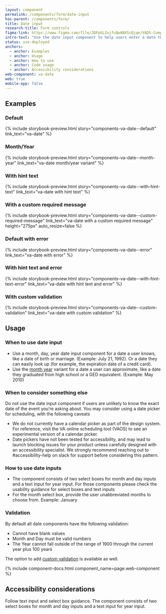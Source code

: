 ```yaml
---
layout: component
permalink: /components/form/date-input
has-parent: /components/form/
title: Date input
research-title: Form controls
figma-link: https://www.figma.com/file/JDFpGLIojfuQwANXScQjqe/VADS-Component-Examples?type=design&node-id=1360%3A82038&mode=design&t=TiJHClaf3VQ6wU6B-1
intro-text: "Use the date input component to help users enter a date they would know or a date they can approximate."
status: use-deployed
anchors:
  - anchor: Examples
  - anchor: Usage
  - anchor: How to use
  - anchor: Code usage
  - anchor: Accessibility considerations
web-component: va-date
web: true
mobile-app: false
---
```


## Examples

### Default
{% include storybook-preview.html story="components-va-date--default" link_text="va-date" %}

### Month/Year
{% include storybook-preview.html story="components-va-date--month-year" link_text="va-date month/year variant" %}

### With hint text
{% include storybook-preview.html story="components-va-date--with-hint-text" link_text="va-date with hint text" %}

### With a custom required message
{% include storybook-preview.html story="components-va-date--custom-required-message" link_text="va-date with a custom required message" height="275px" auto_resize=false  %}

### Default with error
{% include storybook-preview.html story="components-va-date--error" link_text="va-date with error" %}

### With hint text and error
{% include storybook-preview.html story="components-va-date--with-hint-text-error" link_text="va-date with hint text and error" %}

### With custom validation
{% include storybook-preview.html story="components-va-date--custom-validation" link_text="va-date with custom validation" %}

## Usage

### When to use date input

- Use a month, day, year date input component for a date a user knows, like a date of birth or marriage.  (Example: July 21, 1992). Or a date they can easily look up (for example, the expiration date of a credit card).
- Use the [month year](#monthyear) variant for a date a user can approximate, like a date they graduated from high school or a GED equivalent. (Example: May 2010) 

### When to consider something else

Do not use the date input component if users are unlikely to know the exact date of the event you’re asking about. You may consider using a date picker for scheduling, with the following caveats

- We do not currently have a calendar picker as part of the design system. For reference, visit the VA online scheduling tool (VAOS) to see an experimental version of a calendar picker.
- Date pickers have not been tested for accessibility, and may lead to launch blocking issues for your product unless carefully designed with an accessibility specialist. We strongly recommend reaching out to #accessibility-help on slack for support before considering this pattern.

### How to use date inputs

- The component consists of two select boxes for month and day inputs and a text input for year input. For those components please check the usability guidance for select boxes and text inputs
- For the month select box, provide the user unabbreviated months to choose from. Example: January

### Validation
By default all date components have the following validation:
- Cannot have blank values
- Month and Day must be valid numbers
- The Year cannot fall outside of the range of 1900 through the current year plus 100 years

The option to add [custom validation](#with-custom-validation) is available as well.


{% include component-docs.html component_name=page.web-component %}

## Accessibility considerations

Follow text input and select box guidance. The component consists of two select boxes for month and day inputs and a text input for year input.